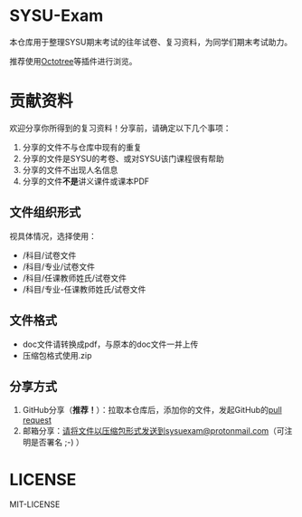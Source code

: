 # SYSU-Exam
本仓库用于整理SYSU期末考试的往年试卷、复习资料，为同学们期末考试助力。

推荐使用[Octotree](https://github.com/buunguyen/octotree)等插件进行浏览。

# 贡献资料
欢迎分享你所得到的复习资料！分享前，请确定以下几个事项：

1.  分享的文件不与仓库中现有的重复
2.  分享的文件是SYSU的考卷、或对SYSU该门课程很有帮助
3.  分享的文件不出现人名信息
4.  分享的文件**不是**讲义课件或课本PDF

## 文件组织形式
视具体情况，选择使用：
*   /科目/试卷文件
*   /科目/专业/试卷文件
*   /科目/任课教师姓氏/试卷文件
*   /科目/专业-任课教师姓氏/试卷文件

## 文件格式
*   doc文件请转换成pdf，与原本的doc文件一并上传
*   压缩包格式使用.zip

## 分享方式
1.  GitHub分享（**推荐！**）：拉取本仓库后，添加你的文件，发起GitHub的[pull request](https://help.github.com/articles/creating-a-pull-request/)
2.  邮箱分享：请将文件以压缩包形式发送到sysuexam@protonmail.com（可注明是否署名 ;-) ）

# LICENSE
MIT-LICENSE

